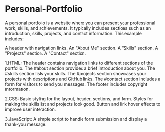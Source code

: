 # Personal-Portfolio

A personal portfolio is a website where you can present your professional work, skills, and achievements. It typically includes sections such as an introduction, skills, projects, and contact information. This example includes:

A header with navigation links.
An "About Me" section.
A "Skills" section.
A "Projects" section.
A "Contact" section.

1.HTML:
The header contains navigation links to different sections of the portfolio.
The #about section provides a brief introduction about you.
The #skills section lists your skills.
The #projects section showcases your projects with descriptions and GitHub links.
The #contact section includes a form for visitors to send you messages.
The footer includes copyright information.

2.CSS:
Basic styling for the layout, header, sections, and form.
Styles for making the skills list and projects look good.
Button and link hover effects to improve user interaction.

3.JavaScript:
A simple script to handle form submission and display a thank-you message.
